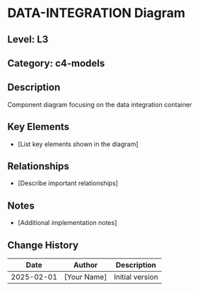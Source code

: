 ﻿# DATA-INTEGRATION Diagram

## Level: L3
## Category: c4-models

## Description
Component diagram focusing on the data integration container

## Key Elements
- [List key elements shown in the diagram]

## Relationships
- [Describe important relationships]

## Notes
- [Additional implementation notes]

## Change History
| Date | Author | Description |
|------|--------|-------------|
| 2025-02-01 | [Your Name] | Initial version |
